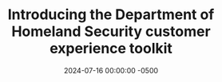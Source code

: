 ---
# Originally published at the following URL
source_url: https://www.dhs.gov/cx/resources/guides-kits/cx-toolkit
source: dhs
date: 2024-07-16 00:00:00 -0500
title: " Introducing the Department of Homeland Security customer experience toolkit"
deck: The Department of Homeland Security’s Customer Experience
  Directorate developed a customer experience (CX) toolkit to help agencies
  implement CX strategies using a human-centered design
  approach. The toolkit offers resources to enhance service delivery, processes,
  and systems, following a “Ready, Set, Grow” framework for planning and
  implementation. It aims to serve as a reference for organizations bringing CX practices to their own agencies.
summary: The Department of Homeland Security’s Customer Experience
  Directorate developed a customer experience (CX) toolkit to help agencies
  implement CX strategies using a human-centered design
  approach. The toolkit offers resources to enhance service delivery, processes,
  and systems, following a “Ready, Set, Grow” framework for planning and
  implementation. It aims to serve as a reference for organizations bringing CX practices to their own agencies.
# See all topics at https://digital.gov/topics
topics:
  - human-centered-design
  - content-strategy
  - best-practices
  - user-centered-design
  - plain-language
  - communication
slug: introducing-the-department-of-homeland-security-customer-experience-toolkit
# Controls how this page appears across the site
# 0 -- hidden
# 1 -- visible
weight: 1
---